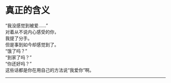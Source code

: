 # 真正的含义

“我没感觉到被爱……”
\
对着从不说内心感受的你，
\
我提了分手。
\
但是事到如今却感觉到了。
\
“饿了吗？”
\
“到家了吗？”
\
“你还好吗？”
\
这些话都是你在用自己的方法说“我爱你”啊。














---

